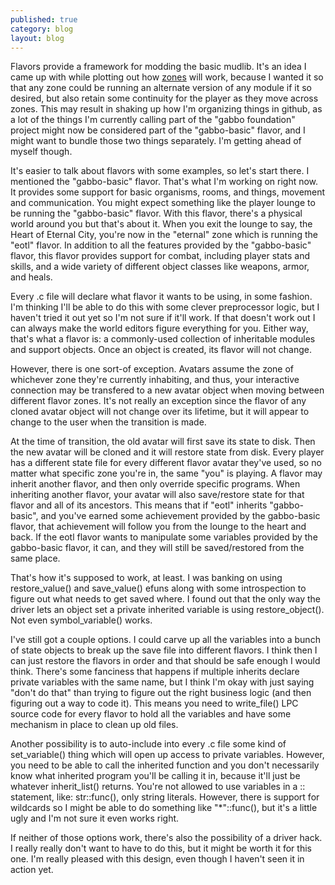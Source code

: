 ```yaml
---
published: true
category: blog
layout: blog
---
```

Flavors provide a framework for modding the basic mudlib. It's an idea I came up with while plotting out how [zones](https://github.com/bobalu113/gabbo/wiki/zones) will work, because I wanted it so that any zone could be running an alternate version of any module if it so desired, but also retain some continuity for the player as they move across zones. This may result in shaking up how I'm organizing things in github, as a lot of the things I'm currently calling part of the "gabbo foundation" project might now be considered part of the "gabbo-basic" flavor, and I might want to bundle those two things separately. I'm getting ahead of myself though.

<!-- more -->

It's easier to talk about flavors with some examples, so let's start there. I mentioned the "gabbo-basic" flavor. That's what I'm working on right now. It provides some support for basic organisms, rooms, and things, movement and communication. You might expect something like the player lounge to be running the "gabbo-basic" flavor. With this flavor, there's a physical world around you but that's about it. When you exit the lounge to say, the Heart of Eternal City, you're now in the "eternal" zone which is running the "eotl" flavor. In addition to all the features provided by the "gabbo-basic" flavor, this flavor provides support for combat, including player stats and skills, and a wide variety of different object classes like weapons, armor, and heals.

Every .c file will declare what flavor it wants to be using, in some fashion. I'm thinking I'll be able to do this with some clever preprocessor logic, but I haven't tried it out yet so I'm not sure if it'll work. If that doesn't work out I can always make the world editors figure everything for you. Either way, that's what a flavor is: a commonly-used collection of inheritable modules and support objects. Once an object is created, its flavor will not change. 

However, there is one sort-of exception. Avatars assume the zone of whichever zone they're currently inhabiting, and thus, your interactive connection may be transfered to a new avatar object when moving between different flavor zones. It's not really an exception since the flavor of any cloned avatar object will not change over its lifetime, but it will appear to change to the user when the transition is made.

At the time of transition, the old avatar will first save its state to disk. Then the new avatar will be cloned and it will restore state from disk. Every player has a different state file for every different flavor avatar they've used, so no matter what specific zone you're in, the same "you" is playing. A flavor may inherit another flavor, and then only override specific programs. When inheriting another flavor, your avatar will also save/restore state for that flavor and all of its ancestors. This means that if "eotl" inherits "gabbo-basic", and you've earned some achievement provided by the gabbo-basic flavor, that achievement will follow you from the lounge to the heart and back. If the eotl flavor wants to manipulate some variables provided by the gabbo-basic flavor, it can, and they will still be saved/restored from the same place.

That's how it's supposed to work, at least. I was banking on using restore_value() and save_value() efuns along with some introspection to figure out what needs to get saved where. I found out that the only way the driver lets an object set a private inherited variable is using restore_object(). Not even symbol_variable() works.

I've still got a couple options. I could carve up all the variables into a bunch of state objects to break up the save file into different flavors. I think then I can just restore the flavors in order and that should be safe enough I would think. There's some fanciness that happens if multiple inherits declare private variables with the same name, but I think I'm okay with just saying "don't do that" than trying to figure out the right business logic (and then figuring out a way to code it). This means you need to write_file() LPC source code for every flavor to hold all the variables and have some mechanism in place to clean up old files.

Another possibility is to auto-include into every .c file some kind of set_variable() thing which will open up access to private variables. However, you need to be able to call the inherited function and you don't necessarily know what inherited program you'll be calling it in, because it'll just be whatever inherit_list() returns. You're not allowed to use variables in a :: statement, like: str::func(), only string literals. However, there is support for wildcards so I might be able to do something like "*"::func(), but it's a little ugly and I'm not sure it even works right.

If neither of those options work, there's also the possibility of a driver hack. I really really don't want to have to do this, but it might be worth it for this one. I'm really pleased with this design, even though I haven't seen it in action yet.
